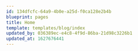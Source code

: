 ```yaml
---
id: 134dfcfc-64a9-4b0e-a25d-f0ca128e2b4b
blueprint: pages
title: Home
template: templates/blog/index
updated_by: 036389ec-e4c8-4f9d-86ba-21d98c3226b1
updated_at: 1627676441
---
```

